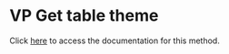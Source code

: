 <!---->
# VP Get table theme

Click [here](https://developer.4d.com/docs/ViewPro/commands/vp-get-table-theme) to access the documentation for this method.


